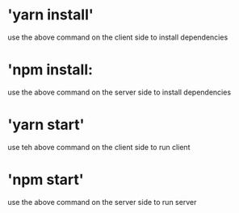 
# 'yarn install'
use the above command on the client side to install dependencies

# 'npm install:
use the above command on the server side to install dependencies

# 'yarn start'
use teh above command on the client side to run client

# 'npm start'
use the above command on the server side to run server
